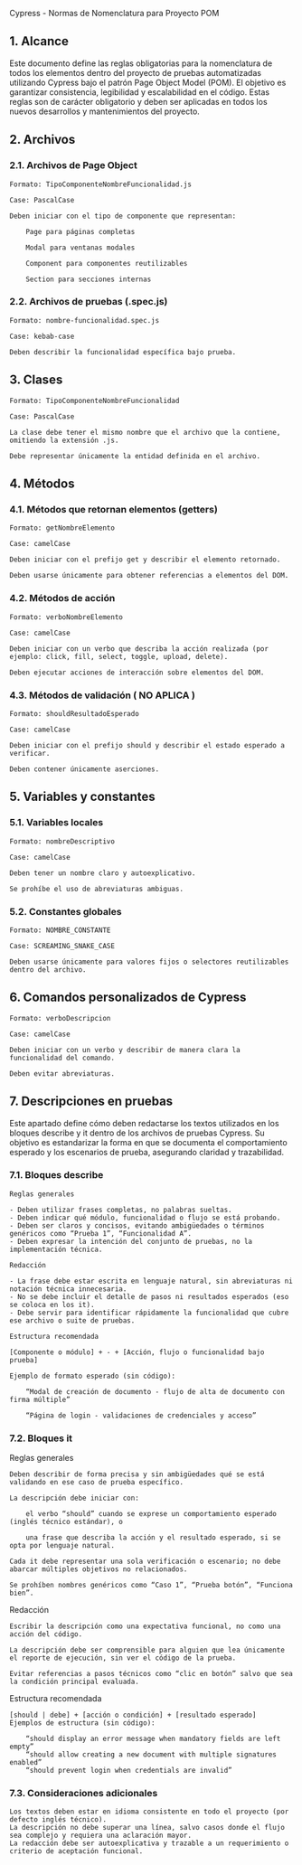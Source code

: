 Cypress - Normas de Nomenclatura para Proyecto POM
## 1. Alcance

Este documento define las reglas obligatorias para la nomenclatura de todos los elementos dentro del proyecto de pruebas automatizadas utilizando Cypress bajo el patrón Page Object Model (POM). El objetivo es garantizar consistencia, legibilidad y escalabilidad en el código. Estas reglas son de carácter obligatorio y deben ser aplicadas en todos los nuevos desarrollos y mantenimientos del proyecto.

## 2. Archivos
### 2.1. Archivos de Page Object

    Formato: TipoComponenteNombreFuncionalidad.js

    Case: PascalCase

    Deben iniciar con el tipo de componente que representan:

        Page para páginas completas

        Modal para ventanas modales

        Component para componentes reutilizables

        Section para secciones internas

### 2.2. Archivos de pruebas (.spec.js)

    Formato: nombre-funcionalidad.spec.js

    Case: kebab-case

    Deben describir la funcionalidad específica bajo prueba.

## 3. Clases

    Formato: TipoComponenteNombreFuncionalidad

    Case: PascalCase

    La clase debe tener el mismo nombre que el archivo que la contiene, omitiendo la extensión .js.

    Debe representar únicamente la entidad definida en el archivo.

## 4. Métodos
### 4.1. Métodos que retornan elementos (getters)

    Formato: getNombreElemento

    Case: camelCase

    Deben iniciar con el prefijo get y describir el elemento retornado.

    Deben usarse únicamente para obtener referencias a elementos del DOM.

### 4.2. Métodos de acción

    Formato: verboNombreElemento

    Case: camelCase

    Deben iniciar con un verbo que describa la acción realizada (por ejemplo: click, fill, select, toggle, upload, delete).

    Deben ejecutar acciones de interacción sobre elementos del DOM.

### 4.3. Métodos de validación ( NO APLICA )

    Formato: shouldResultadoEsperado

    Case: camelCase

    Deben iniciar con el prefijo should y describir el estado esperado a verificar.

    Deben contener únicamente aserciones.

## 5. Variables y constantes

### 5.1. Variables locales

    Formato: nombreDescriptivo

    Case: camelCase

    Deben tener un nombre claro y autoexplicativo.

    Se prohíbe el uso de abreviaturas ambiguas.

### 5.2. Constantes globales

    Formato: NOMBRE_CONSTANTE

    Case: SCREAMING_SNAKE_CASE

    Deben usarse únicamente para valores fijos o selectores reutilizables dentro del archivo.

## 6. Comandos personalizados de Cypress

    Formato: verboDescripcion

    Case: camelCase

    Deben iniciar con un verbo y describir de manera clara la funcionalidad del comando.

    Deben evitar abreviaturas.

## 7. Descripciones en pruebas

Este apartado define cómo deben redactarse los textos utilizados en los bloques describe y it dentro de los archivos de pruebas Cypress. Su objetivo es estandarizar la forma en que se documenta el comportamiento esperado y los escenarios de prueba, asegurando claridad y trazabilidad.
### 7.1. Bloques describe
    Reglas generales

    - Deben utilizar frases completas, no palabras sueltas.
    - Deben indicar qué módulo, funcionalidad o flujo se está probando.
    - Deben ser claros y concisos, evitando ambigüedades o términos genéricos como “Prueba 1”, “Funcionalidad A”.
    - Deben expresar la intención del conjunto de pruebas, no la implementación técnica.

    Redacción

    - La frase debe estar escrita en lenguaje natural, sin abreviaturas ni notación técnica innecesaria.
    - No se debe incluir el detalle de pasos ni resultados esperados (eso se coloca en los it).
    - Debe servir para identificar rápidamente la funcionalidad que cubre ese archivo o suite de pruebas.

    Estructura recomendada

    [Componente o módulo] + - + [Acción, flujo o funcionalidad bajo prueba]

    Ejemplo de formato esperado (sin código):

        “Modal de creación de documento - flujo de alta de documento con firma múltiple”

        “Página de login - validaciones de credenciales y acceso”

### 7.2. Bloques it
Reglas generales

    Deben describir de forma precisa y sin ambigüedades qué se está validando en ese caso de prueba específico.

    La descripción debe iniciar con:

        el verbo “should” cuando se exprese un comportamiento esperado (inglés técnico estándar), o

        una frase que describa la acción y el resultado esperado, si se opta por lenguaje natural.

    Cada it debe representar una sola verificación o escenario; no debe abarcar múltiples objetivos no relacionados.

    Se prohíben nombres genéricos como “Caso 1”, “Prueba botón”, “Funciona bien”.

Redacción

    Escribir la descripción como una expectativa funcional, no como una acción del código.

    La descripción debe ser comprensible para alguien que lea únicamente el reporte de ejecución, sin ver el código de la prueba.

    Evitar referencias a pasos técnicos como “clic en botón” salvo que sea la condición principal evaluada.

Estructura recomendada

    [should | debe] + [acción o condición] + [resultado esperado]
    Ejemplos de estructura (sin código):

        “should display an error message when mandatory fields are left empty”
        “should allow creating a new document with multiple signatures enabled”
        “should prevent login when credentials are invalid”

### 7.3. Consideraciones adicionales

    Los textos deben estar en idioma consistente en todo el proyecto (por defecto inglés técnico).
    La descripción no debe superar una línea, salvo casos donde el flujo sea complejo y requiera una aclaración mayor.
    La redacción debe ser autoexplicativa y trazable a un requerimiento o criterio de aceptación funcional.

